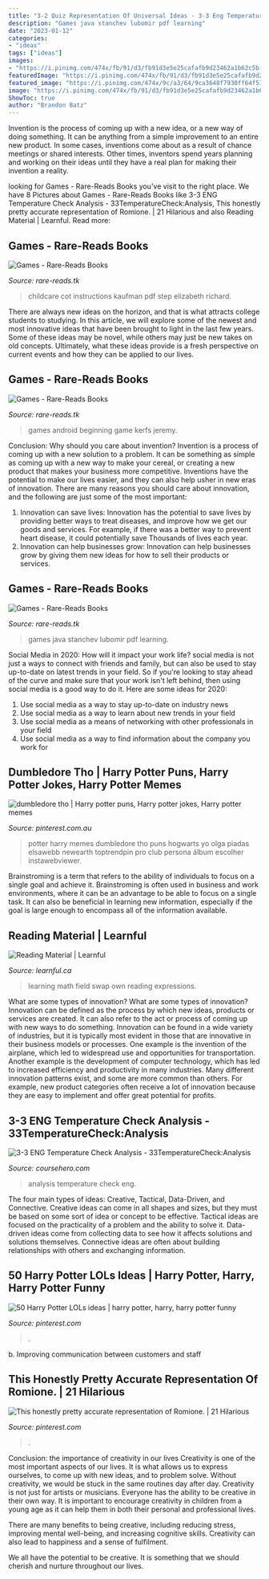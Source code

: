 ```yaml
---
title: "3-2 Quiz Representation Of Universal Ideas - 3-3 Eng Temperature Check Analysis"
description: "Games java stanchev lubomir pdf learning"
date: "2023-01-12"
categories:
- "ideas"
tags: ["ideas"]
images:
- "https://i.pinimg.com/474x/fb/91/d3/fb91d3e5e25cafafb9d23462a1b62c5b--harry-potter-texts-harry-potter-funnies.jpg"
featuredImage: "https://i.pinimg.com/474x/fb/91/d3/fb91d3e5e25cafafb9d23462a1b62c5b--harry-potter-texts-harry-potter-funnies.jpg"
featured_image: "https://i.pinimg.com/474x/9c/a3/64/9ca3648f7930ff64f516f9853cd85f73--harry-potter-tumblr-harry-potter-stuff.jpg"
image: "https://i.pinimg.com/474x/fb/91/d3/fb91d3e5e25cafafb9d23462a1b62c5b--harry-potter-texts-harry-potter-funnies.jpg"
ShowToc: true
author: "Brandon Batz"
---
```



Invention is the process of coming up with a new idea, or a new way of doing something. It can be anything from a simple improvement to an entire new product. In some cases, inventions come about as a result of chance meetings or shared interests. Other times, inventors spend years planning and working on their ideas until they have a real plan for making their invention a reality.

	

		
looking for Games - Rare-Reads Books you've visit to the right place. We have 8 Pictures about Games - Rare-Reads Books like 3-3 ENG Temperature Check Analysis - 33TemperatureCheck:Analysis, This honestly pretty accurate representation of Romione. | 21 Hilarious and also Reading Material | Learnful. Read more:
		
    
## Games - Rare-Reads Books

<img loading=lazy src="https://images-na.ssl-images-amazon.com/images/I/51tqafWrkcL._SY469_BO1,204,203,200_.jpg" onerror="this.onerror=null;this.src='https://tse4.mm.bing.net/th?id=OIP.0nfpydBKZZIismza0j7acwHaG-&amp;pid=15.1';" alt="Games - Rare-Reads Books">

_Source: rare-reads.tk_

>childcare cot instructions kaufman pdf step elizabeth richard. 

	

There are always new ideas on the horizon, and that is what attracts college students to studying. In this article, we will explore some of the newest and most innovative ideas that have been brought to light in the last few years. Some of these ideas may be novel, while others may just be new takes on old concepts. Ultimately, what these ideas provide is a fresh perspective on current events and how they can be applied to our lives.

    
## Games - Rare-Reads Books

<img loading=lazy src="https://images-na.ssl-images-amazon.com/images/I/41%2BurvlcBFL._SX377_BO1,204,203,200_.jpg" onerror="this.onerror=null;this.src='https://tse4.mm.bing.net/th?id=OIP.CS8OiSKmLHm7whhXodTPaAAAAA&amp;pid=15.1';" alt="Games - Rare-Reads Books">

_Source: rare-reads.tk_

>games android beginning game kerfs jeremy. 

	

Conclusion: Why should you care about invention?
Invention is a process of coming up with a new solution to a problem. It can be something as simple as coming up with a new way to make your cereal, or creating a new product that makes your business more competitive. Inventions have the potential to make our lives easier, and they can also help usher in new eras of innovation. There are many reasons you should care about innovation, and the following are just some of the most important: 
1) Innovation can save lives: Innovation has the potential to save lives by providing better ways to treat diseases, and improve how we get our goods and services. For example, if there was a better way to prevent heart disease, it could potentially save Thousands of lives each year. 
2) Innovation can help businesses grow: Innovation can help businesses grow by giving them new ideas for how to sell their products or services.

    
## Games - Rare-Reads Books

<img loading=lazy src="https://images-na.ssl-images-amazon.com/images/I/51v04WvQ6uL._SX348_BO1,204,203,200_.jpg" onerror="this.onerror=null;this.src='https://tse1.mm.bing.net/th?id=OIP.Jzf-Nbg9JKeqdFJqkS5wGgAAAA&amp;pid=15.1';" alt="Games - Rare-Reads Books">

_Source: rare-reads.tk_

>games java stanchev lubomir pdf learning. 

	

Social Media in 2020: How will it impact your work life?
social media is not just a ways to connect with friends and family, but can also be used to stay up-to-date on latest trends in your field. So if you're looking to stay ahead of the curve and make sure that your work isn't left behind, then using social media is a good way to do it. Here are some ideas for 2020: 
1. Use social media as a way to stay up-to-date on industry news 
2. Use social media as a way to learn about new trends in your field 
3. Use social media as a means of networking with other professionals in your field 
4. Use social media as a way to find information about the company you work for 

    
## Dumbledore Tho | Harry Potter Puns, Harry Potter Jokes, Harry Potter Memes

<img loading=lazy src="https://i.pinimg.com/originals/db/1d/ec/db1dec131cc55f768303d0f7db725d91.jpg" onerror="this.onerror=null;this.src='https://tse3.mm.bing.net/th?id=OIP.4-ZRpg7AIXXYY1CUtPDZIAHaHb&amp;pid=15.1';" alt="dumbledore tho | Harry potter puns, Harry potter jokes, Harry potter memes">

_Source: pinterest.com.au_

>potter harry memes dumbledore tho puns hogwarts yo olga piadas elsawebb newearth toptrendpin pro club persona álbum escolher instawebviewer. 

	

Brainstroming is a term that refers to the ability of individuals to focus on a single goal and achieve it. Brainstroming is often used in business and work environments, where it can be an advantage to be able to focus on a single task. It can also be beneficial in learning new information, especially if the goal is large enough to encompass all of the information available.

    
## Reading Material | Learnful

<img loading=lazy src="https://learnful.ca/sites/default/files/styles/xxl/public/up/para/field-image/2021-03/120/antoine-dautry-_zsL306fDck-unsplash.jpg?itok=kvVGy7iO" onerror="this.onerror=null;this.src='https://tse2.mm.bing.net/th?id=OIP.idSa2CqLhvepsVQaMpb9gAHaE7&amp;pid=15.1';" alt="Reading Material | Learnful">

_Source: learnful.ca_

>learning math field swap own reading expressions. 

	

What are some types of innovation?
What are some types of innovation? Innovation can be defined as the process by which new ideas, products or services are created. It can also refer to the act or process of coming up with new ways to do something. 
Innovation can be found in a wide variety of industries, but it is typically most evident in those that are innovative in their business models or processes. One example is the invention of the airplane, which led to widespread use and opportunities for transportation. Another example is the development of computer technology, which has led to increased efficiency and productivity in many industries. 
Many different innovation patterns exist, and some are more common than others. For example, new product categories often receive a lot of innovation because they are easy to implement and offer great potential for profits.

    
## 3-3 ENG Temperature Check Analysis - 33TemperatureCheck:Analysis

<img loading=lazy src="https://www.coursehero.com/thumb/2c/4e/2c4e26fba7bfb66569c45c050a5c546b4a60a482_180.jpg" onerror="this.onerror=null;this.src='https://tse2.mm.bing.net/th?id=OIP.YEHMTS951B35Qo8RSoiwFgAAAA&amp;pid=15.1';" alt="3-3 ENG Temperature Check Analysis - 33TemperatureCheck:Analysis">

_Source: coursehero.com_

>analysis temperature check eng. 

	

The four main types of ideas: Creative, Tactical, Data-Driven, and Connective.
Creative ideas can come in all shapes and sizes, but they must be based on some sort of idea or concept to be effective. Tactical ideas are focused on the practicality of a problem and the ability to solve it. Data-driven ideas come from collecting data to see how it affects solutions and solutions themselves. Connective ideas are often about building relationships with others and exchanging information.

    
## 50 Harry Potter LOLs Ideas | Harry Potter, Harry, Harry Potter Funny

<img loading=lazy src="https://i.pinimg.com/474x/fb/91/d3/fb91d3e5e25cafafb9d23462a1b62c5b--harry-potter-texts-harry-potter-funnies.jpg" onerror="this.onerror=null;this.src='https://tse4.mm.bing.net/th?id=OIP.EdV2dr6yu1229lJ346JkqwAAAA&amp;pid=15.1';" alt="50 Harry Potter LOLs ideas | harry potter, harry, harry potter funny">

_Source: pinterest.com_

>. 

	

b. Improving communication between customers and staff 

    
## This Honestly Pretty Accurate Representation Of Romione. | 21 Hilarious

<img loading=lazy src="https://i.pinimg.com/474x/9c/a3/64/9ca3648f7930ff64f516f9853cd85f73--harry-potter-tumblr-harry-potter-stuff.jpg" onerror="this.onerror=null;this.src='https://tse2.mm.bing.net/th?id=OIP.x6ZuZ_UU03jaixHcN_no4gAAAA&amp;pid=15.1';" alt="This honestly pretty accurate representation of Romione. | 21 Hilarious">

_Source: pinterest.com_

>. 

	

Conclusion: the importance of creativity in our lives
Creativity is one of the most important aspects of our lives. It is what allows us to express ourselves, to come up with new ideas, and to problem solve. Without creativity, we would be stuck in the same routines day after day.
Creativity is not just for artists or musicians. Everyone has the ability to be creative in their own way. It is important to encourage creativity in children from a young age as it can help them in both their personal and professional lives.

There are many benefits to being creative, including reducing stress, improving mental well-being, and increasing cognitive skills. Creativity can also lead to happiness and a sense of fulfilment.

We all have the potential to be creative. It is something that we should cherish and nurture throughout our lives.

